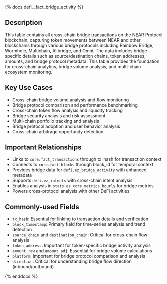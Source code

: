 {% docs defi__fact_bridge_activity %}

## Description
This table contains all cross-chain bridge transactions on the NEAR Protocol blockchain, capturing token movements between NEAR and other blockchains through various bridge protocols including Rainbow Bridge, Wormhole, Multichain, Allbridge, and Omni. The data includes bridge-specific details such as source/destination chains, token addresses, amounts, and bridge protocol metadata. This table provides the foundation for cross-chain analytics, bridge volume analysis, and multi-chain ecosystem monitoring.

## Key Use Cases
- Cross-chain bridge volume analysis and flow monitoring
- Bridge protocol comparison and performance benchmarking
- Cross-chain token flow analysis and liquidity tracking
- Bridge security analysis and risk assessment
- Multi-chain portfolio tracking and analysis
- Bridge protocol adoption and user behavior analysis
- Cross-chain arbitrage opportunity detection

## Important Relationships
- Links to `core.fact_transactions` through tx_hash for transaction context
- Connects to `core.fact_blocks` through block_id for temporal context
- Provides bridge data for `defi.ez_bridge_activity` with enhanced metadata
- Supports `defi.ez_intents` with cross-chain intent analysis
- Enables analysis in `stats.ez_core_metrics_hourly` for bridge metrics
- Powers cross-protocol analysis with other DeFi activities

## Commonly-used Fields
- `tx_hash`: Essential for linking to transaction details and verification
- `block_timestamp`: Primary field for time-series analysis and trend detection
- `source_chain` and `destination_chain`: Critical for cross-chain flow analysis
- `token_address`: Important for token-specific bridge activity analysis
- `amount_raw` and `amount_adj`: Essential for bridge volume calculations
- `platform`: Important for bridge protocol comparison and analysis
- `direction`: Critical for understanding bridge flow direction (inbound/outbound)

{% enddocs %} 
